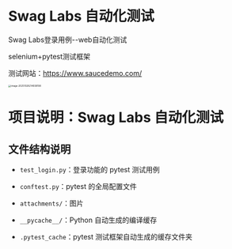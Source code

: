 # Swag Labs 自动化测试
Swag Labs登录用例--web自动化测试

selenium+pytest测试框架

测试网站：https://www.saucedemo.com/

<img src="D:\GitHubNote\swag_labs_automation\attachments\image-20251028214938198.png" alt="image-20251028214938198" style="zoom: 33%;" />

# 项目说明：Swag Labs 自动化测试

## 文件结构说明
- `test_login.py`：登录功能的 pytest 测试用例
- `conftest.py`：pytest 的全局配置文件
- `attachments/`：图片
- `__pycache__/`：Python 自动生成的编译缓存

- `.pytest_cache`：pytest 测试框架自动生成的缓存文件夹

